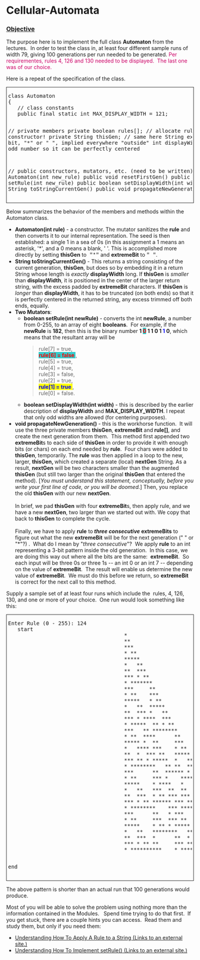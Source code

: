 # Cellular-Automata

<h3><u>Objective</u></h3>

<p>The purpose here is to implement the full class <strong>Automaton</strong> from the lectures.&nbsp; In order to test the class in, at least four different sample runs of width 79, giving 100 generations per run needed to be generated. <span style="color: #cc0066;">Per requirementes, rules 4, 126 and 130 needed to be displayed.&nbsp; The last one was of our choice.</span></p>
<p>Here is a repeat of the specification of the class.</p>
<div style="border-style: solid; border-width: 1px; padding: 1px 4px 1px 4px;">
<pre>class Automaton
{
   // class constants
   public final static int MAX_DISPLAY_WIDTH = 121;
   
   // private members
   private boolean rules[];  // allocate rules[8] in constructor!
   private String thisGen;   // same here
   String extremeBit; // bit, "*" or " ", implied everywhere "outside"
   int displayWidth;  // an odd number so it can be perfectly centered
   
   // public constructors, mutators, etc. (need to be written)
   public Automaton(int new_rule)
   public void resetFirstGen()
   public boolean setRule(int new_rule)
   public boolean setDisplayWidth(int width)
   public String toStringCurrentGen()
   public void propagateNewGeneration()
}
</pre>
</div>
<p>Below summarizes the behavior of the members and methods within the Automaton class.</p>
<ul>
<li>
<strong>Automaton(int rule)</strong> - a constructor. The mutator sanitizes the <strong>rule</strong> and then converts it to our internal representation. The seed is then established: a single 1 in a sea of 0s (in this assignment a 1 means an asterisk, '*', and a 0 means a blank, ' '. This is accomplished more directly by setting <strong>thisGen</strong> to<span style="font-family: Courier New;"> "*"</span> and <strong>extremeBit</strong> to <span style="font-family: Courier New;">" "</span>.</li>
<li>
<strong>String toStringCurrentGen()</strong> - This returns a string consisting of the current generation, <strong>thisGen</strong>, but does so by embedding it in a return String whose length is <em>exactly</em> <strong>displayWidth</strong> long. If <strong>thisGen</strong> is <em>smaller</em> than <strong>displayWidth</strong>, it is positioned in the center of the larger return string, with the excess padded by <strong>extremeBit</strong> characters. If <strong>thisGen</strong> is <em>longer</em> than <strong>displayWidth</strong>, it has to be truncated (on both ends) so that it is perfectly centered in the returned string, any excess trimmed off both ends, equally. </li>
<li>
<strong>Two Mutators</strong>:
<ul>
<li>
<strong>boolean setRule(int newRule)</strong> - converts the int <strong>newRule</strong>, a number from 0-255, to an array of eight <strong>booleans</strong>.&nbsp; For example, if the <strong>newRule</strong> is <strong>182</strong>, then this is the binary number <strong>1 </strong> <span style="color: #ff0000;"><strong> <span style="background-color: #33cccc;">0</span></strong></span><strong> 1 1 0 1 </strong> <strong> <span style="color:blue";">1</span></strong></span><strong> 0</strong>, which means that the resultant array will be
<blockquote>rule[7] = true, <br> <span style="color: #ff0000;"> <span style="background-color: #33cccc; font-weight: bold;"> rule[6] = false </span> </span>, <br> rule[5] = true, <br> rule[4] = true, <br> rule[3] = false, <br> rule[2] = true, <br> <span style="color: #0000ff;"> <span style="background-color: #ffff00; font-weight: bold;"> rule[1] = true </span> </span> , <br> rule[0] = false.</blockquote>
</li>
<li>
<strong>boolean setDisplayWidth(int width)</strong> - this is described by the earlier description of <strong>displayWidth</strong> and <strong>MAX_DISPLAY_WIDTH</strong>. I repeat that only odd widths are allowed (for centering purposes).</li>
</ul>
</li>
<li>
<strong>void propagateNewGeneration()</strong> - this is the workhorse function.&nbsp; It will use the three private members <strong>thisGen</strong>, <strong>extremeBit</strong> and<strong> rule[]</strong>, and create the next generation from them.&nbsp; This method first appended two <strong>extremeBit</strong>s to each side of <strong>thisGen</strong> in order to provide it with enough bits (or chars) on each end needed by <strong>rule</strong>.&nbsp; Four chars were added to <strong>thisGen</strong>, temporarily. The <strong>rule</strong> was then applied in a loop to the new, larger, <strong>thisGen, </strong>which created a separate (local) <strong>nextGen</strong> String. As a result, <strong>nextGen</strong> will be two characters smaller than the augmented <strong>thisGen</strong> (but still two larger than the original <strong>thisGen</strong> that entered the method). [<em>You must understand this statement, conceptually, before you write your first line of code, or you will be doomed.</em>] Then, you replace the old <strong>thisGen</strong> with our new <strong>nextGen</strong>.<br> <br> In brief, we pad <strong>thisGen</strong> with four <strong>extremeBit</strong>s, then apply rule, and we have a new <strong>nextGen</strong>, two larger than we started out with. We copy that back to <strong>thisGen</strong> to complete the cycle.<br> <br> Finally, we have to apply <strong>rule</strong> to<strong><i> three consecutive </i>extremeBits</strong> to figure out what the new <strong>extremeBit</strong> will be for the next generation (" " or "*"?) .&nbsp; What do I mean by "<i>three consecutive</i>"?&nbsp; We apply <strong> rule</strong> to an int representing a 3-bit pattern inside the old generation.&nbsp; In this case, we are doing this way out where all the bits are the same:&nbsp; <strong>extremeBit</strong>.&nbsp; So each input will be three 0s or three 1s -- an int 0 or an int 7 -- depending on the value of <strong>extremeBit</strong>.&nbsp; The result will enable us determine the new value of <strong>extremeBit</strong>.&nbsp; We must do this before we return, so <strong>extremeBit</strong> is correct for the next call to this method.</li>
</ul>
<p>Supply a sample set of at least four runs which include the&nbsp; rules, 4, 126, 130, and one or more of your choice.&nbsp; One run would look something like this:</p>
<div style="border-style: solid; border-width: 1px; padding: 1px 4px 1px 4px;">
<pre>Enter Rule (0 - 255): 124
   start
                                     *
                                     **
                                     ***
                                     * **
                                     *****
                                     *   **
                                     **  ***
                                     *** * **
                                     * *******
                                     ***     **
                                     * **    ***
                                     *****   * **
                                     *   **  *****
                                     **  *** *   **
                                     *** * ****  ***
                                     * *****  ** * **
                                     ***   ** ********
                                     * **  ****      **
                                     ***** *  **     ***
                                     *   **** ***    * **
                                     **  *  *** **   *****
                                     *** ** * *****  *   **
                                     * ********   ** **  ***
                                     ***      **  ****** * **
                                     * **     *** *    *******
                                     *****    * ****   *     **
                                     *   **   ***  **  **    ***
                                     **  ***  * ** *** ***   * **
                                     *** * ** ****** *** **  *****
                                     * ********    *** ***** *   **
                                     ***      **   * ***   ****  ***
                                     * **     ***  *** **  *  ** * **
                                     *****    * ** * ***** ** ********
                                     *   **   ********   ******      **
                                     **  ***  *      **  *    **     ***
                                     *** * ** **     *** **   ***    * **
                                     * **********    * *****  * **   *****

   end</pre>
</div>
<p>The above pattern is shorter than an actual run that 100 generations would produce.</p>
<p>Most of you will be able to solve the problem using nothing more than the information contained in the Modules.&nbsp;&nbsp; Spend time trying to do that first.&nbsp; If you get stuck, there are a couple hints you can access.&nbsp; Read them and study them, but only if you need them:</p>
<ul>
<li><a href="http://www.fgamedia.org/faculty/loceff/cs_courses/common/LIFE/15b_Assignment_3_HINT_A.htm" target="_blank" class="external" rel="noreferrer noopener"><span> Understanding How To Apply A Rule to a String</span><span aria-hidden="true" class="ui-icon ui-icon-extlink ui-icon-inline" title="Links to an external site."></span><span class="screenreader-only">&nbsp;(Links to an external site.)</span></a></li>
<li><a href="http://www.fgamedia.org/faculty/loceff/cs_courses/common/LIFE/15b_Assignment_3_HINT_B.htm" target="_blank" class="external" rel="noreferrer noopener"><span> Understanding How To Implement setRule()</span><span aria-hidden="true" class="ui-icon ui-icon-extlink ui-icon-inline" title="Links to an external site."></span><span class="screenreader-only">&nbsp;(Links to an external site.)</span></a></li>
</ul>
</div>
